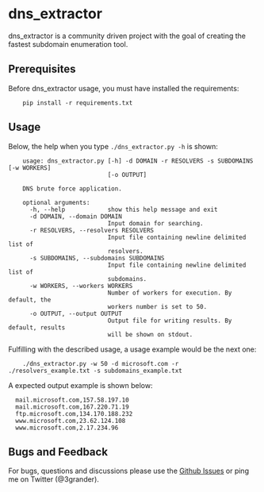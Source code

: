 # dns_extractor
dns_extractor is a community driven project with the goal of creating the fastest subdomain enumeration tool.

## Prerequisites
Before dns_extractor usage, you must have installed the requirements:
```
    pip install -r requirements.txt
```

## Usage
Below, the help when you type `./dns_extractor.py -h` is shown:

```
    usage: dns_extractor.py [-h] -d DOMAIN -r RESOLVERS -s SUBDOMAINS [-w WORKERS]
                            [-o OUTPUT]

    DNS brute force application.

    optional arguments:
      -h, --help            show this help message and exit
      -d DOMAIN, --domain DOMAIN
                            Input domain for searching.
      -r RESOLVERS, --resolvers RESOLVERS
                            Input file containing newline delimited list of
                            resolvers.
      -s SUBDOMAINS, --subdomains SUBDOMAINS
                            Input file containing newline delimited list of
                            subdomains.
      -w WORKERS, --workers WORKERS
                            Number of workers for execution. By default, the
                            workers number is set to 50.
      -o OUTPUT, --output OUTPUT
                            Output file for writing results. By default, results
                            will be shown on stdout.
```

Fulfilling with the described usage, a usage example would be the next one:
```
	./dns_extractor.py -w 50 -d microsoft.com -r ./resolvers_example.txt -s subdomains_example.txt
```

A expected output example is shown below:
```
  mail.microsoft.com,157.58.197.10
  mail.microsoft.com,167.220.71.19
  ftp.microsoft.com,134.170.188.232
  www.microsoft.com,23.62.124.108
  www.microsoft.com,2.17.234.96
```

## Bugs and Feedback
For bugs, questions and discussions please use the [Github Issues](https://github.com/eliasgranderubio/dns_extractor/issues) or ping me on Twitter (@3grander).
